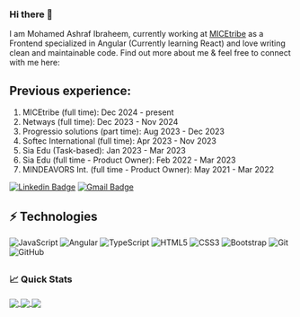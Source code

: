 ### Hi there 👋

I am Mohamed Ashraf Ibraheem, currently working at [MICEtribe](https://micetribe.com/) as a Frontend specialized in Angular (Currently learning React) and love writing clean and maintainable code. Find out more about me & feel free to connect with me here:

## Previous experience:
1. MICEtribe (full time): Dec 2024 - present 
2. Netways (full time): Dec 2023 - Nov 2024
3. Progressio solutions (part time): Aug 2023 - Dec 2023
4. Softec International (full time): Apr 2023 - Nov 2023
5. Sia Edu (Task-based): Jan 2023 - Mar 2023
6. Sia Edu (full time - Product Owner): Feb 2022 - Mar 2023
7. MINDEAVORS Int. (full time - Product Owner): May 2021 - Mar 2022

[![Linkedin Badge](https://img.shields.io/badge/-Mohamed-blue?style=flat-square&logo=Linkedin&logoColor=white&link=https://www.linkedin.com/in/mohamedashrafibraheem/)](https://www.linkedin.com/in/mohamedashrafibraheem/)
[![Gmail Badge](https://img.shields.io/badge/-MohamedAshrafIbraheem@gmail.com-c14438?style=flat-square&logo=Gmail&logoColor=white&link=mailto:mohamedashrafibraheem@gmail.com)](mailto:mohamedashrafibraheem@gmail.com) 

## ⚡ Technologies

![JavaScript](https://img.shields.io/badge/-JavaScript-black?style=flat-square&logo=javascript)
![Angular](https://img.shields.io/badge/-Angular-red?style=flat-square&logo=angular)
![TypeScript](https://img.shields.io/badge/-TypeScript-black?style=flat-square&logo=typescript)
![HTML5](https://img.shields.io/badge/-HTML5-E34F26?style=flat-square&logo=html5&logoColor=white)
![CSS3](https://img.shields.io/badge/-CSS3-1572B6?style=flat-square&logo=css3)
![Bootstrap](https://img.shields.io/badge/-Bootstrap-563D7C?style=flat-square&logo=bootstrap)
![Git](https://img.shields.io/badge/-Git-black?style=flat-square&logo=git)
![GitHub](https://img.shields.io/badge/-GitHub-181717?style=flat-square&logo=github)

##
### 📈 Quick Stats

<a href="https://github.com/mohamedashrafibraheem97/github-readme-stats" >
  <img align="center" src="https://github-readme-stats.vercel.app/api?username=mohamedashrafibraheem97&show_icons=true&theme=radical&hide=stars,issues,contribs" />
</a>
<a href="https://github.com/mohamedashrafibraheem97/github-readme-stats">
  <img align="center" src="https://github-readme-stats.vercel.app/api/top-langs/?username=mohamedashrafibraheem97&layout=compact&exclude_repo=blogat,SuppliersApp,CMS,VirtualGym,Vidly,buyersStation&hide=C#,c#" />
</a>


<a href="https://github.com/mohamedashrafibraheem97/github-readme-stats">
  <img align="center" src="https://github-readme-stats.vercel.app/api/wakatime?username=MohamedAshraf97" />
</a>


